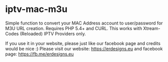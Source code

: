 # iptv-mac-m3u
Simple function to convert your MAC Address account to user/password for M3U URL creation. Requires PHP 5.4+ and CURL. This works with Xtream-Codes (Reloaded) IPTV Providers only.

If you use it in your website, please just like our facebook page and credits would be nice :) Please visit our website: https://erdesigns.eu and facebook page: https://fb.me/erdesigns.eu
